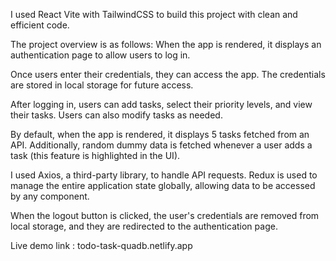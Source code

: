 I used React Vite with TailwindCSS to build this project with clean and efficient code.

The project overview is as follows: When the app is rendered, it displays an authentication page to allow users to log in.

Once users enter their credentials, they can access the app. The credentials are stored in local storage for future access.

After logging in, users can add tasks, select their priority levels, and view their tasks. Users can also modify tasks as needed.

By default, when the app is rendered, it displays 5 tasks fetched from an API. Additionally, random dummy data is fetched whenever a user adds a task (this feature is highlighted in the UI).

I used Axios, a third-party library, to handle API requests. Redux is used to manage the entire application state globally, allowing data to be accessed by any component.

When the logout button is clicked, the user's credentials are removed from local storage, and they are redirected to the authentication page.

Live demo link : todo-task-quadb.netlify.app
